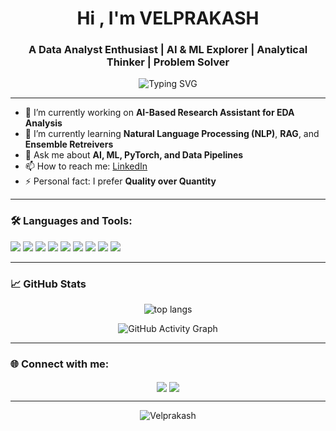 <!-- Stylish GitHub Profile Page -->


<h1 align="center">Hi , I'm VELPRAKASH</h1>
<h3 align="center">
  A Data Analyst Enthusiast | AI & ML Explorer | Analytical Thinker | Problem Solver
</h3>


<p align="center">
  <img src="https://readme-typing-svg.demolab.com?font=Fira+Code&size=22&pause=1000&color=00F7FF&center=true&vCenter=true&width=700&lines=Empowering+Data+Driven+Decisions;AI+%26+ML+Explorer+%7C+Data+Analyst;Transforming+Data+into+Insights;Crafting+Solutions+for+Impact;Let's+Innovate+Together" alt="Typing SVG" />
</p>


---
- 🔭 I’m currently working on **AI-Based Research Assistant for EDA Analysis**
- 🌱 I’m currently learning **Natural Language Processing (NLP)**, **RAG**, and **Ensemble Retreivers**
- 💬 Ask me about **AI, ML, PyTorch, and Data Pipelines**
- 📫 How to reach me: [LinkedIn](https://www.linkedin.com/in/velprakash-s)
- ⚡ Personal fact: I prefer **Quality over Quantity**


---

### 🛠️ Languages and Tools:

<p align="left">
  <img src="https://img.shields.io/badge/Python-3670A0?style=for-the-badge&logo=python&logoColor=ffdd54" />

  <img src="https://img.shields.io/badge/VS%20Code-007ACC?style=for-the-badge&logo=visualstudiocode&logoColor=white" />
  <img src="https://img.shields.io/badge/GitHub-181717?style=for-the-badge&logo=github&logoColor=white" />
  <img src="https://img.shields.io/badge/Jupyter-F37626?style=for-the-badge&logo=jupyter&logoColor=white" />
  <img src="https://img.shields.io/badge/Power%20BI-F2C811?style=for-the-badge&logo=powerbi&logoColor=black" />
  <img src="https://img.shields.io/badge/Excel-217346?style=for-the-badge&logo=microsoft-excel&logoColor=white" />
  <img src="https://img.shields.io/badge/Machine%20Learning-FF6F00?style=for-the-badge&logo=tensorflow&logoColor=white" />
  <img src="https://img.shields.io/badge/Artificial Intelligence-00BFFF?style=for-the-badge&logo=ai&logoColor=white" />
  <img src="https://img.shields.io/badge/SQL-025E8C?style=for-the-badge&logo=postgresql&logoColor=white" />
</p>



---

### 📈 GitHub Stats

<p align="center">
  <!-- Most Used Languages Card -->
  <img 
    src="https://github-readme-stats.vercel.app/api/top-langs/?username=velprakash0611&layout=compact&theme=tokyonight&langs_count=6" 
    alt="top langs" 
  />
</p>
<p align="center">
  <img 
    src="https://github-readme-activity-graph.vercel.app/graph?username=velprakash0611&theme=tokyo-night&area=true&hide_border=true" 
    alt="GitHub Activity Graph"
  />
</p>

---
### 🌐 Connect with me:

<p align="center">
  <a href="https://linkedin.com/in/velprakash-s" target="blank"><img align="center" src="https://img.shields.io/badge/LinkedIn-0077B5.svg?&style=for-the-badge&logo=linkedin&logoColor=white" /></a>
  <a href="mailto:velprakash1315@gmail.com"><img align="center" src="https://img.shields.io/badge/Gmail-D14836.svg?&style=for-the-badge&logo=gmail&logoColor=white" /></a>
</p>

---

<p align="center">
  <img src="https://komarev.com/ghpvc/?username=velprakash0611&label=Profile%20views&color=0e75b6&style=flat" alt="Velprakash" />
</p>
